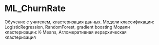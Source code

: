 # ML_ChurnRate
Обучение с учителем, кластеризация данных.
Модели классификации: LogisticRegression, RandomForest, gradient boosting
Модели кластеризации: K-Means, Агломеративная иерархическая кластеризация
